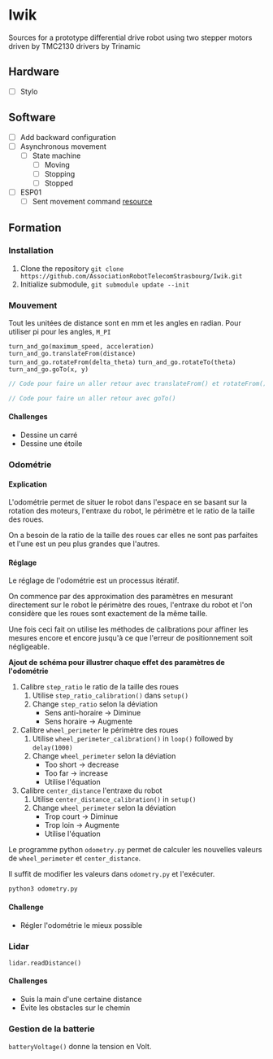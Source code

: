 # Iwik
Sources for a prototype differential drive robot using two stepper motors driven by TMC2130 drivers by Trinamic

## Hardware
- [ ] Stylo

## Software
- [ ] Add backward configuration
- [ ] Asynchronous movement
  - [ ] State machine
    - [ ] Moving
    - [ ] Stopping
    - [ ] Stopped
- [ ] ESP01
  - [ ] Sent movement command [resource](https://github.com/jeelabs/esp-link)

## Formation
### Installation
1. Clone the repository `git clone https://github.com/AssociationRobotTelecomStrasbourg/Iwik.git`
2. Initialize submodule, `git submodule update --init`

### Mouvement
Tout les unitées de distance sont en mm et les angles en radian.
Pour utiliser pi pour les angles, `M_PI`


`turn_and_go(maximum_speed, acceleration)`
`turn_and_go.translateFrom(distance)`
`turn_and_go.rotateFrom(delta_theta)`
`turn_and_go.rotateTo(theta)`
`turn_and_go.goTo(x, y)`

```c++
// Code pour faire un aller retour avec translateFrom() et rotateFrom()
```

```c++
// Code pour faire un aller retour avec goTo()
```

#### Challenges
- Dessine un carré
- Dessine une étoile

### Odométrie
#### Explication
L'odométrie permet de situer le robot dans l'espace en se basant sur la rotation des moteurs, l'entraxe du robot, le périmètre et le ratio de la taille des roues.

On a besoin de la ratio de la taille des roues car elles ne sont pas parfaites et l'une est un peu plus grandes que l'autres.

#### Réglage
Le réglage de l'odométrie est un processus itératif.

On commence par des approximation des paramètres en mesurant directement sur le robot le périmètre des roues, l'entraxe du robot et l'on considère que les roues sont exactement de la même taille.

Une fois ceci fait on utilise les méthodes de calibrations pour affiner les mesures encore et encore jusqu'à ce que l'erreur de positionnement soit négligeable.

**Ajout de schéma pour illustrer chaque effet des paramètres de l'odométrie**

1. Calibre `step_ratio` le ratio de la taille des roues
    1. Utilise `step_ratio_calibration()` dans `setup()`
    2. Change `step_ratio` selon la déviation
        - Sens anti-horaire -> Diminue
        - Sens horaire -> Augmente
2. Calibre `wheel_perimeter` le périmètre des roues
    1. Utilise `wheel_perimeter_calibration()` in `loop()` followed by `delay(1000)`
    2. Change `wheel_perimeter` selon la déviation
        - Too short -> decrease
        - Too far -> increase
        - Utilise l'équation
3. Calibre `center_distance` l'entraxe du robot
    1. Utilise `center_distance_calibration()` in `setup()`
    2. Change `wheel_perimeter` selon la déviation
        - Trop court -> Diminue
        - Trop loin -> Augmente
        - Utilise l'équation

Le programme python `odometry.py` permet de calculer les nouvelles valeurs de `wheel_perimeter` et `center_distance`.

Il suffit de modifier les valeurs dans `odometry.py` et l'exécuter.
```
python3 odometry.py
```

#### Challenge
- Régler l'odométrie le mieux possible

### Lidar
`lidar.readDistance()`

#### Challenges
- Suis la main d'une certaine distance
- Évite les obstacles sur le chemin

### Gestion de la batterie
`batteryVoltage()` donne la tension en Volt.
